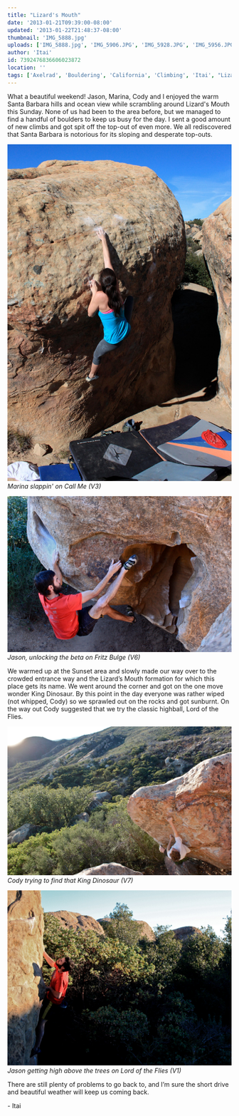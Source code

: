 ```yaml
---
title: "Lizard's Mouth"
date: '2013-01-21T09:39:00-08:00'
updated: '2013-01-22T21:48:37-08:00'
thumbnail: 'IMG_5888.jpg'
uploads: ['IMG_5888.jpg', 'IMG_5906.JPG', 'IMG_5928.JPG', 'IMG_5956.JPG']
author: 'Itai'
id: 7392476836606023872
location: ''
tags: ['Axelrad', 'Bouldering', 'California', 'Climbing', 'Itai', "Lizard's", 'Mouth', 'Santa Barbara']
---
```


What a beautiful weekend! Jason, Marina, Cody and I enjoyed the warm Santa Barbara hills and ocean view while scrambling around Lizard's Mouth this Sunday. None of us had been to the area before, but we managed to find a handful of boulders to keep us busy for the day. I sent a good amount of new climbs and got spit off the top-out of even more. We all rediscovered that Santa Barbara is notorious for its sloping and desperate top-outs.

![Marina slappin' on Call Me (V3)](uploads/IMG_5888.jpg)*Marina slappin' on Call Me (V3)*

![Jason, unlocking the beta on Fritz Bulge (V6)](uploads/IMG_5906.JPG)*Jason, unlocking the beta on Fritz Bulge (V6)*

We warmed up at the Sunset area and slowly made our way over to the crowded entrance way and the Lizard’s Mouth formation for which this place gets its name. We went around the corner and got on the one move wonder King Dinosaur. By this point in the day everyone was rather wiped (not whipped, Cody) so we sprawled out on the rocks and got sunburnt. On the way out Cody suggested that we try the classic highball, Lord of the Flies.

![Cody trying to find that King Dinosaur (V7)](uploads/IMG_5928.JPG)*Cody trying to find that King Dinosaur (V7)*

![Jason getting high above the trees on Lord of the Flies (V1)](uploads/IMG_5956.JPG)*Jason getting high above the trees on Lord of the Flies (V1)*

There are still plenty of problems to go back to, and I’m sure the short drive and beautiful weather will keep us coming back.

\- Itai

